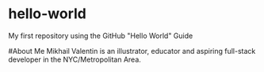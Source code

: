 # hello-world
My first repository using the GitHub "Hello World" Guide

#About Me
Mikhail Valentin is an illustrator, educator and aspiring full-stack developer in the NYC/Metropolitan Area.
